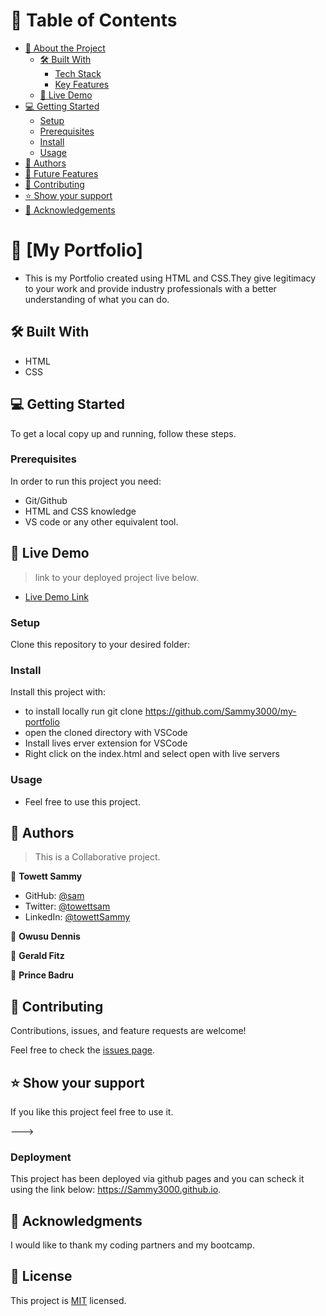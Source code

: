 <!-- TABLE OF CONTENTS -->

# 📗 Table of Contents

- [📖 About the Project](#about-project)
  - [🛠 Built With](#built-with)
    - [Tech Stack](#tech-stack)
    - [Key Features](#key-features)
  - [🚀 Live Demo](#live-demo)
- [💻 Getting Started](#getting-started)
  - [Setup](#setup)
  - [Prerequisites](#prerequisites)
  - [Install](#install)
  - [Usage](#usage)
- [👥 Authors](#authors)
- [🔭 Future Features](#future-features)
- [🤝 Contributing](#contributing)
- [⭐️ Show your support](#support)
- [🙏 Acknowledgements](#acknowledgements)

<!-- PROJECT DESCRIPTION -->

# 📖 [My Portfolio] <a name="about-project"></a>

- This is my Portfolio created using HTML and CSS.They give legitimacy to your work and provide industry professionals with a better understanding of what you can do.

## 🛠 Built With <a name="built-with"></a>

- HTML
- CSS

## 💻 Getting Started <a name="getting-started"></a>

To get a local copy up and running, follow these steps.

### Prerequisites

In order to run this project you need:

- Git/Github
- HTML and CSS knowledge
- VS code or any other equivalent tool.

<!--
Example command:

```sh
 gem install rails
```
 -->

 <!-- LIVE DEMO -->

## 🚀 Live Demo <a name="live-demo"></a>

> link to your deployed project live below.

- [Live Demo Link](https://Sammy3000.github.io)

### Setup

Clone this repository to your desired folder:

<!--
Example commands:

```sh
  cd my-folder
  git clone git@github.com:myaccount/my-project.git
```
--->

### Install

Install this project with:

- to install locally run git clone https://github.com/Sammy3000/my-portfolio
- open the cloned directory with VSCode
- Install lives erver extension for VSCode
- Right click on the index.html and select open with live servers

### Usage

- Feel free to use this project.

<!-- AUTHORS -->

## 👥 Authors <a name="authors"></a>

> This is a Collaborative project.

👤 **Towett Sammy**

- GitHub: [@sam](https://github.com/Sammy3000)
- Twitter: [@towettsam](https://twitter.com/sammy15375658)
- LinkedIn: [@towettSammy](https://www.linkedin.com/in/towett-sammy-43476024a/)

👤 **Owusu Dennis**

👤 **Gerald Fitz**

👤 **Prince Badru**





<!-- CONTRIBUTING -->

## 🤝 Contributing <a name="contributing"></a>

Contributions, issues, and feature requests are welcome!

Feel free to check the [issues page](../../issues/).

<!-- SUPPORT -->

## ⭐️ Show your support <a name="support"></a>

If you like this project feel free to use it.

--->

### Deployment

This project has been deployed via github pages and you can scheck it using the link below:
https://Sammy3000.github.io.

<!--
Example:

```sh

```
 -->

<!-- ACKNOWLEDGEMENTS -->

## 🙏 Acknowledgments <a name="acknowledgements"></a>

I would like to thank my coding partners and my bootcamp.

## 📝 License <a name="license"></a>

This project is [MIT](./LICENSE) licensed.
